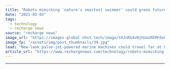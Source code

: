 ```yaml
---
title: "Robots mimicking 'nature's smartest swimmer' could green future offshore wind farms"
date: "2021-03-03"
tags: 
  - technology
  - recharge news
source: "recharge news"
image_url: "https://images-global.nhst.tech/image/SXJnRG4vNjhUazREMFdxUUsxdUV3TU54aGlyNG5nVE1FL1BpZk1MQldsST0=/nhst/binary/a05489f356aa1a5653a32c50ba2e30c9"
image_fp: "/assets/img/post_thumbnails/39.jpg"
lead: "New-look pulse-jet-powered marine machines could travel far at high speeds and carry out delicate underwater tasks on project sites, new UK research suggests"
article_url: "https://www.rechargenews.com/technology/robots-mimicking-natures-smartest-swimmer-could-green-future-offshore-wind-farms/2-1-974062"
---
```


---
